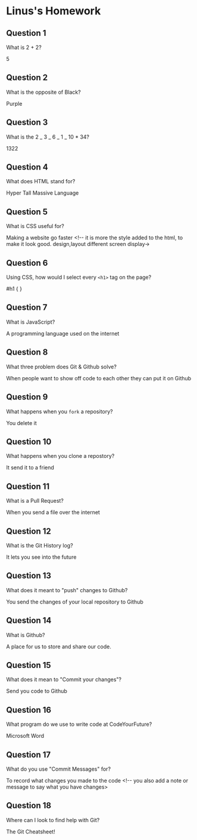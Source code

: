 # Linus's Homework

## Question 1

What is 2 + 2?

5 <!--   should be 4,  -->

## Question 2

What is the opposite of Black?

Purple <!--   should be white  like the paper in a book   -->

## Question 3

What is the 2 _ 3 _ 6 _ 1 _ 10 \* 34?

1322 <!--12,240       -->

## Question 4

What does HTML stand for?

Hyper Tall Massive Language <!-- you got two words right  Hyper & Language, Hyper Text Markup Language -->

## Question 5

What is CSS useful for?

Making a website go faster <!-- it is more the style added to the html, to make it look good. design,layout different screen display->

## Question 6

Using CSS, how would I select every `<h1>` tag on the page?

<!--  you can just use the  h1  element , ID can only be used once or use a class .h1  -->

#h1 {
}

## Question 7

What is JavaScript?

A programming language used on the internet <!-- not much information, there are so many language out the,   Javascript is a scripting language that enables you to create dynamically updating content, control multimedia, animate images, and pretty much everything else.      -->

## Question 8

What three problem does Git & Github solve?

<!-- version control system, 1. logs changes to the document making it easy to track changes. 2. you can fork a copy some many people can work on the same thing see changes make by others 3. you can get feed back on your work. it is online too fo you can access from  any device.                                                        --->

When people want to show off code to each other they can put it on Github

## Question 9

What happens when you `fork` a repository?

You delete it <!-- nope, it makes a copy of the original that I can edit with out changing to the original. -->

## Question 10

What happens when you clone a repostory?

It send it to a friend <!--  you can make change to the original on your local machine, you get an editable copy -->

## Question 11

What is a Pull Request?

When you send a file over the internet

<!-- the copy you have edited is sent back to the main branch, you push it first and then pull -->

## Question 12

What is the Git History log?

It lets you see into the future <!-- Git History provides information about the commit history associated with a file. it shows all the commits   -->

## Question 13

What does it meant to "push" changes to Github?

You send the changes of your local repository to Github <!-- you push the local files to the global online version      -->

## Question 14

What is Github?

A place for us to store and share our code.

<!--  git version control system main using terminal commands, github is a visual interface that makes it easier to see what git is doing   -->

## Question 15

What does it mean to "Commit your changes"?

<!-- when you are happy with your changes you commit them, it saves a log to github  -->

Send you code to Github

## Question 16

What program do we use to write code at CodeYourFuture? <!-- We use VS Code other text editors could be used but VS Code has more features and is easier      -->

Microsoft Word

## Question 17

What do you use "Commit Messages" for?

To record what changes you made to the code <!-- you also add a note or message to say what you have changes>

## Question 18

Where can I look to find help with Git?

The Git Cheatsheet! <!-- yes, just google and look online github had a list of step too, the terminal has helpful hints.    -->
